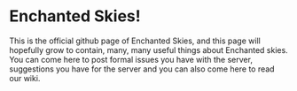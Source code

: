 # Enchanted Skies!
This is the official github page of Enchanted Skies, and this page will hopefully grow to contain, many, many useful things about Enchanted skies.
You can come here to post formal issues you have with the server, suggestions you have for the server and you can also come here to read our wiki.
